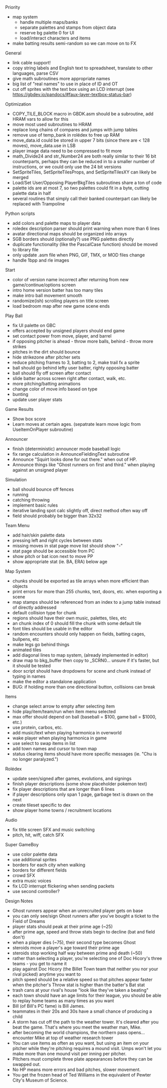 Priority

- map system
  - handle multiple maps/banks
  - separate palettes and stamps from object data
  - reserve bg palette 0 for UI
  - load/interact characters and items
- make batting results semi-random so we can move on to FX

 General

- link cable support!
- copy string labels and English text to spreadsheet, translate to other languages, parse CSV
- give math subroutines more appropriate names
- big list of "real names" to use in place of ID and OT
- cut off sprites with the text box using an LCD interrupt (see https://gbdev.io/pandocs/#faux-layer-textbox-status-bar)

Optimization

- COPY_TILE_BLOCK macro in GBDK.asm should be a subroutine, add HRAM vars to allow for this
- move most used subroutines to HRAM
- replace long chains of compares and jumps with jump tables
- remove use of temp_bank in rolédex to free up RAM
- move_data.id could be stored in upper 7 bits (since there are < 128 moves), move_data.use in LSB
- player image data need to be compressed to fit more
- math_Divide24 and str_Number24 are both really similar to their 16 bit counterparts, perhaps they can be reduced in to a smaller number of instructions, or we could only use the 24 bit versions
- SetSpriteTiles, SetSpriteTilesProps, and SetSpriteTilesXY can likely be merged
- Load/Set User/Opposing PlayerBkgTiles subroutines share a ton of code
- palette ids are at most 7, so two palettes could fit in a byte, cutting palette data in half
- several routines that simply call their banked counterpart can likely be replaced with Trampoline

Python scripts

- add colors and palette maps to player data
- roledex description parser should print warning when more than 6 lines
- avatar directional maps should be organized into arrays
- SGB borders should (optionally?) use PNG palettes directly
- duplicate functionality (like the PascalCase function) should be moved to library file
- only update .asm file when PNG, GIF, TMX, or MOD files change
- handle 1bpp and rle images

Start

- color of version name incorrect after returning from new game/continue/options screen
- intro home version batter has too many tiles
- make intro ball movement smooth
- randomize(ish) scrolling players on title screen
- load bedroom map after new game scene ends

Play Ball

- fix UI palette on GBC
- offers accepted by unsigned players should end game
- set contact power from move, player, and barrel
- if opposing pitcher is ahead - throw more balls, behind - throw more strikes
- pitches in the dirt should bounce
- hide strikezone after pitcher sets
- reduce pitching frames to 3, batting to 2, make trail fx a sprite
- ball should go behind lefty user batter, righty opposing batter
- ball should fly off screen after contact
- slide batter across screen right after contact, walk, etc.
- more pitching/batting animations
- change color of move info based on type
- bunting
- update user player stats

Game Results

- Show box score
- Learn moves at certain ages. (sepatrate learn move logic from UseItemOnPlayer subroutine)

Announcer

- finish (deterministic) announcer mode baseball logic
- fix range calculation in AnnounceFieldingText subroutine
- Announce "Squirt looks done for out there." when out of HP. 
- Announce things like "Ghost runners on first and third." when playing against an unsigned player

Simulation

- ball should bounce off fences
- running
- catching throwing
- implement basic rules
- iterative landing spot calc slightly off, direct method often way off
- field should probably be bigger than 32x32

Team Menu

- add hair/skin palette data
- pressing left and right cycles between stats
- missing moves in stat page move list should show "-"
- stat page should be accessible from PC
- show pitch or bat icon next to move PP
- show appropriate stat (ie. BA, ERA) below age

Map System

- chunks should be exported as tile arrays when more efficient than objects
- print errors for more than 255 chunks, text, doors, etc. when exporting a scene
- map stamps should be referenced from an index to a jump table instead of directly addressed
- default collision type for chunk
- regions should have their own music, palettes, tiles, etc
- an chunk index of 0 should fill the chunk with some default tile
- font tiles should be usable in the editor
- random encounters should only happen on fields, batting cages, bullpens, etc
- make legs go behind things
- animated tiles
- add diagonal lines to map system, (already implemented in editor)
- draw map to bkg_buffer then copy to _SCRN0... unsure if it's faster, but it should be tested
- door script should have dropdowns for scene and chunk instead of typing in names
- make the editor a standalone application
- BUG: if holding more than one directional button, collisions can break

Items

- change select arrow to empty after selecting item
- hide play/item/team/run when item menu selected
- max offer should depend on ball (baseball = $100, game ball = $1000, etc.)
- use protein, carbos, etc.
- add music/text when playing harmonica in overworld
- wake player when playing harmonica in game
- use select to swap items in list
- add town names and cursor to town map
- status clearing items should have more specific messages (ie. "Chu is no longer paralyzed.")
 
Rolédex

- update seen/signed after games, evolutions, and signings
- finish player descriptions (some show placeholder pokemon text)
- fix player descriptions that are longer than 6 lines
- if player descriptions only span 1 page, garbage text is drawn on the next
- create tileset specific to dex
- show player home towns / recruitment locations

Audio

- fix title screen SFX and music switching
- pitch, hit, wiff, catch SFX

Super GameBoy

- use color palette data
- use additional sprites
- borders for each city when walking
- borders for different fields
- crowd SFX
- extra music voices
- fix LCD interrupt flickering when sending packets
- use second controller?

Design Notes

- Ghost runners appear when an unrecruited player gets on base
- you can only see/sign Ghost runners after you've bought a ticket to the Field of Dreams
- player stats should peak at their prime age (~25)
- after prime age, speed and throw stats begin to decline (bat and field don't)
- when a player dies (~75), their second type becomes Ghost
- steroids move a player's age toward their prime age
- steroids stop working half way between prime and death (~50)
- rather than selecting a player, you're selecting one of Doc Hicory's three teams - you get to name it
- play against Doc Hicory (the Billet Town team that neither you nor your rival picked) anytime you want to
- pitch speed should be a relative speed so that pitches appear faster when the pitcher's Throw stat is higher than the batter's Bat stat
- trash cans at your rival's house "look like they've taken a beating"
- each town should have an age limits for their league, you should be able to replay home teams as many times as you want
- Bill (of Bill's PC fame) is Bill James.
- teammates in their 20s and 30s have a small chance of producing a child
- A storm has cut off the path to the weather tower. It's cleared after you beat the game. That's where you meet the weather man, Mike.
- after becoming the world champions, the northern pass opens... encounter Mike at top of weather research tower
- You can use items as often as you want, but using an item on your pitcher while they're pitching requires a mound visit. Umps won't let you make more than one mound visit per inning per pitcher.
- Pitchers must complete three plate appearances before they can be swapped out.
- No HP means more errors and bad pitches, slower movement.
- You get the frozen head of Ted Williams in the equivalent of Pewter City's Museum of Science.
